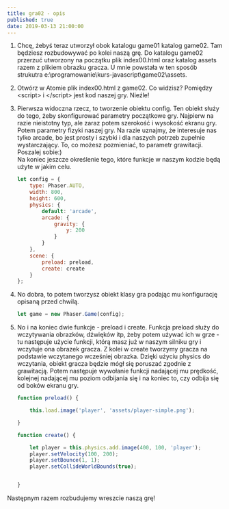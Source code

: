 ```yaml
---
title: gra02 - opis
published: true
date: 2019-03-13 21:00:00
---
```


1. Chcę, żebyś teraz utworzył obok katalogu game01 katalog game02. Tam będziesz rozbudowywać po kolei naszą grę. Do katalogu game02 przerzuć utworzony na początku plik index00.html oraz katalog assets razem z plikiem obrazku gracza. U mnie powstała w ten sposób strukutra e:\\programowanie\kurs-javascript\game02\assets.

1. Otwórz w Atomie plik index00.html z game02. Co widzisz? Pomiędzy &lt;script&gt; i &lt;/script&gt; jest kod naszej gry. Nieźle!

1. Pierwsza widoczna rzecz, to tworzenie obiektu config. Ten obiekt służy do tego, żeby skonfigurować parametry początkowe gry. Najpierw na razie nieistotny typ, ale zaraz potem szerokość i wysokość ekranu gry. Potem parametry fizyki naszej gry. Na razie uznajmy, że interesuje nas tylko arcade, bo jest prosty i szybki i dla naszych potrzeb zupełnie wystarczający. To, co możesz pozmieniać, to parametr grawitacji. Poszalej sobie:)
<br/>Na koniec jeszcze określenie tego, które funkcje w naszym kodzie będą użyte w jakim celu.


	```javascript
	let config = {
		type: Phaser.AUTO,
		width: 800,
		height: 600,
		physics: {
			default: 'arcade',
			arcade: {
				gravity: {
					y: 200
				}
			}
		},
		scene: {
			preload: preload,
			create: create
		}
	};
	```

1. No dobra, to potem tworzysz obiekt klasy gra podając mu konfigurację opisaną przed chwilą.

	```javascript
	let game = new Phaser.Game(config);
	```

1. No i na koniec dwie funkcje - preload i create. Funkcja preload służy do wczytywania obrazków, dźwięków itp, żeby potem używać ich w grze - tu następuje użycie funkcji, którą masz już w naszym silniku gry i wczytuje ona obrazek gracza. Z kolei w create tworzymy gracza na podstawie wczytanego wcześniej obrazka. Dzięki użyciu physics do wczytania, obiekt gracza będzie mógł się poruszać zgodnie z grawitacją. Potem następuje wywołanie funkcji nadającej mu prędkość, kolejnej nadającej mu poziom odbijania się i na koniec to, czy odbija się od boków ekranu gry.

	```javascript
	function preload() {

		this.load.image('player', 'assets/player-simple.png');

	}

	function create() {

		let player = this.physics.add.image(400, 100, 'player');
		player.setVelocity(100, 200);
		player.setBounce(1, 1);
		player.setCollideWorldBounds(true);


	}
	```

Następnym razem rozbudujemy wreszcie naszą grę!
